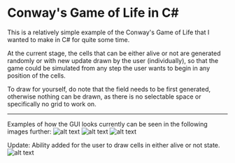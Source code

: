# Conway's Game of Life in C#

This is a relatively simple example of the Conway's Game of Life that I wanted to make in C# for quite some time. 

At the current stage, the cells that can be either alive or not are generated randomly or with new update drawn by the user (individually), so
that the game could be simulated from any step the user wants to begin in any position of the cells.

To draw for yourself, do note that the field needs to be first generated, otherwise nothing can be drawn, as there is no selectable space
or specifically no grid to work on.

---

Examples of how the GUI looks currently can be seen in the following images further: 
![alt text](https://github.com/Si-ja/Conways-game-of-life-in-C-sharp/blob/master/Interface/Example1.PNG "Example 1")
![alt text](https://github.com/Si-ja/Conways-game-of-life-in-C-sharp/blob/master/Interface/Example2.PNG "Example 2")
![alt text](https://github.com/Si-ja/Conways-game-of-life-in-C-sharp/blob/master/Interface/Example3.PNG "Example 3")

Update: Ability added for the user to draw cells in either alive or not state.
![alt text](https://github.com/Si-ja/Conways-game-of-life-in-C-sharp/blob/master/Interface/Example4.PNG "Example 4")
